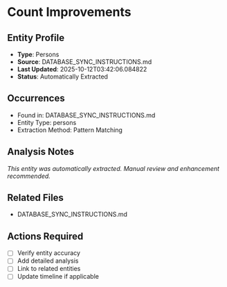# Count Improvements

## Entity Profile
- **Type**: Persons
- **Source**: DATABASE_SYNC_INSTRUCTIONS.md
- **Last Updated**: 2025-10-12T03:42:06.084822
- **Status**: Automatically Extracted

## Occurrences
- Found in: DATABASE_SYNC_INSTRUCTIONS.md
- Entity Type: persons
- Extraction Method: Pattern Matching

## Analysis Notes
*This entity was automatically extracted. Manual review and enhancement recommended.*

## Related Files
- DATABASE_SYNC_INSTRUCTIONS.md

## Actions Required
- [ ] Verify entity accuracy
- [ ] Add detailed analysis
- [ ] Link to related entities
- [ ] Update timeline if applicable
